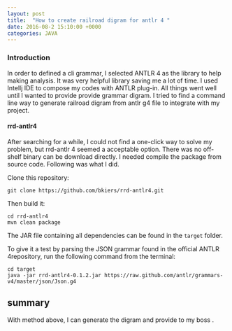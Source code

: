 ```yaml
---
layout: post
title:  "How to create railroad digram for antlr 4 "
date: 2016-08-2 15:10:00 +0000
categories: JAVA
---
```


### Introduction ###
In order to defined a cli grammar, I selected ANTLR 4 as the library to help making analysis.  It was very helpful library saving me a lot of time.  I used Intellj IDE to compose my codes with ANTLR plug-in. All things went well until I wanted to provide provide grammar digram. I tried to find a command line way to generate railroad digram from antlr g4 file to integrate with my project. 

#### rrd-antlr4

After searching for a while, I could not find a one-click way to solve my problem, but rrd-antlr 4 seemed a acceptable option.  There was no off-shelf binary can be download directly. I needed compile the package from source code.  Following was what I did. 

Clone this repository:

```
git clone https://github.com/bkiers/rrd-antlr4.git

```

Then build it:

```
cd rrd-antlr4
mvn clean package

```

The JAR file containing all dependencies can be found in the `target` folder.

To give it a test by parsing the JSON grammar found in the official ANTLR 4repository, run the following command from the terminal:

```
cd target
java -jar rrd-antlr4-0.1.2.jar https://raw.github.com/antlr/grammars-v4/master/json/Json.g4
```



## summary ##

With method above, I can generate the digram and provide to my boss . 